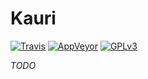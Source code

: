 # Kauri

[![Travis](https://img.shields.io/travis/steazzalini/kauri/develop.svg?style=flat)](https://travis-ci.org/steazzalini/kauri)
[![AppVeyor](https://img.shields.io/appveyor/ci/steazzalini/kauri/develop.svg?style=flat-square)](https://ci.appveyor.com/project/steazzalini/kauri)
[![GPLv3](https://img.shields.io/badge/license-GPLv3-lightgrey.svg?style=flat)](http://www.gnu.org/copyleft/gpl.html)

*TODO*
